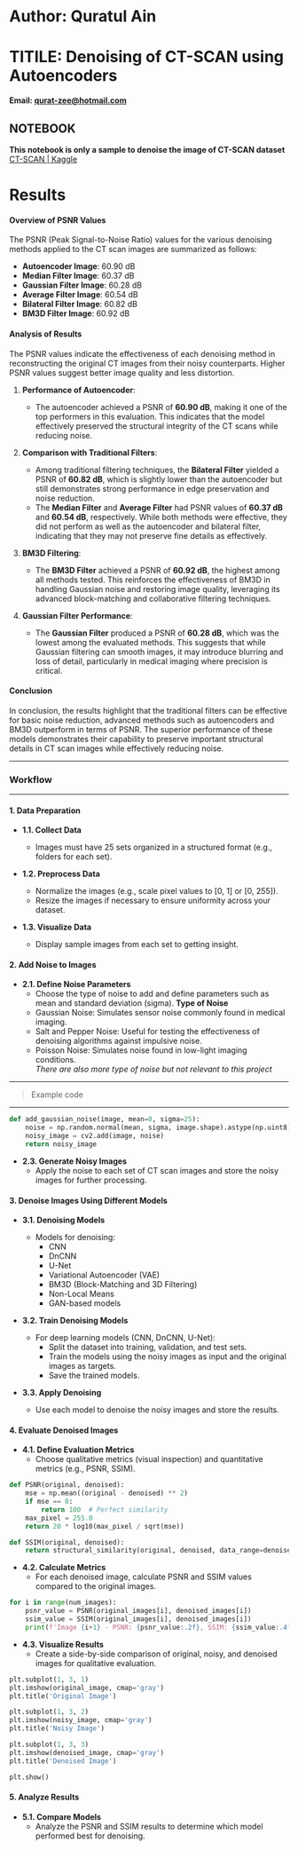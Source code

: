 # Author: Quratul Ain
# TITILE: Denoising of CT-SCAN using Autoencoders

**Email: qurat-zee@hotmail.com**

## NOTEBOOK
**This notebook is only a sample to denoise the image of CT-SCAN dataset**
[CT-SCAN | Kaggle](https://www.kaggle.com/code/quratulain20/ct-scan?scriptVersionId=204211400)

# Results


#### Overview of PSNR Values

The PSNR (Peak Signal-to-Noise Ratio) values for the various denoising methods applied to the CT scan images are summarized as follows:

- **Autoencoder Image**: 60.90 dB
- **Median Filter Image**: 60.37 dB
- **Gaussian Filter Image**: 60.28 dB
- **Average Filter Image**: 60.54 dB
- **Bilateral Filter Image**: 60.82 dB
- **BM3D Filter Image**: 60.92 dB

#### Analysis of Results

The PSNR values indicate the effectiveness of each denoising method in reconstructing the original CT images from their noisy counterparts. Higher PSNR values suggest better image quality and less distortion.

1. **Performance of Autoencoder**:
   - The autoencoder achieved a PSNR of **60.90 dB**, making it one of the top performers in this evaluation. This indicates that the model effectively preserved the structural integrity of the CT scans while reducing noise.

2. **Comparison with Traditional Filters**:
   - Among traditional filtering techniques, the **Bilateral Filter** yielded a PSNR of **60.82 dB**, which is slightly lower than the autoencoder but still demonstrates strong performance in edge preservation and noise reduction.
   - The **Median Filter** and **Average Filter** had PSNR values of **60.37 dB** and **60.54 dB**, respectively. While both methods were effective, they did not perform as well as the autoencoder and bilateral filter, indicating that they may not preserve fine details as effectively.

3. **BM3D Filtering**:
   - The **BM3D Filter** achieved a PSNR of **60.92 dB**, the highest among all methods tested. This reinforces the effectiveness of BM3D in handling Gaussian noise and restoring image quality, leveraging its advanced block-matching and collaborative filtering techniques.

4. **Gaussian Filter Performance**:
   - The **Gaussian Filter** produced a PSNR of **60.28 dB**, which was the lowest among the evaluated methods. This suggests that while Gaussian filtering can smooth images, it may introduce blurring and loss of detail, particularly in medical imaging where precision is critical.

#### Conclusion

In conclusion, the results highlight that the traditional filters can be effective for basic noise reduction, advanced methods such as autoencoders and BM3D  outperform in terms of PSNR. The superior performance of these models demonstrates their capability to preserve important structural details in CT scan images while effectively reducing noise.


---

### Workflow 
---
#### 1. **Data Preparation**

- **1.1. Collect Data**
  - Images must have 25 sets organized in a structured format (e.g., folders for each set).

- **1.2. Preprocess Data**
  - Normalize the images (e.g., scale pixel values to [0, 1] or [0, 255]).
  - Resize the images if necessary to ensure uniformity across your dataset.

- **1.3. Visualize Data**
  - Display sample images from each set to getting insight.

#### 2. **Add Noise to Images**

- **2.1. Define Noise Parameters**
  - Choose the type of noise to add and define parameters such as mean and standard deviation (sigma).
  **Type of Noise**
  - Gaussian Noise: Simulates sensor noise commonly found in medical imaging.
  - Salt and Pepper Noise:  Useful for testing the effectiveness of denoising algorithms against impulsive noise.
  - Poisson Noise: Simulates noise found in low-light imaging conditions.\
  *There are also more type of noise but not relevant to this project* 
---
  > Example code
---
```python
def add_gaussian_noise(image, mean=0, sigma=25):
    noise = np.random.normal(mean, sigma, image.shape).astype(np.uint8)
    noisy_image = cv2.add(image, noise)
    return noisy_image
```

- **2.3. Generate Noisy Images**
  - Apply the noise to each set of CT scan images and store the noisy images for further processing.

#### 3. **Denoise Images Using Different Models**

- **3.1. Denoising Models**
  - Models for denoising:
    - CNN
    - DnCNN
    - U-Net
    - Variational Autoencoder (VAE)
    - BM3D (Block-Matching and 3D Filtering)
    - Non-Local Means
    - GAN-based models

- **3.2. Train Denoising Models**
  - For deep learning models (CNN, DnCNN, U-Net):
    - Split the dataset into training, validation, and test sets.
    - Train the models using the noisy images as input and the original images as targets.
    - Save the trained models.

- **3.3. Apply Denoising**
  - Use each model to denoise the noisy images and store the results.

#### 4. **Evaluate Denoised Images**

- **4.1. Define Evaluation Metrics**
  - Choose qualitative metrics (visual inspection) and quantitative metrics (e.g., PSNR, SSIM).

```python
def PSNR(original, denoised):
    mse = np.mean((original - denoised) ** 2)
    if mse == 0:
        return 100  # Perfect similarity
    max_pixel = 255.0
    return 20 * log10(max_pixel / sqrt(mse))

def SSIM(original, denoised):
    return structural_similarity(original, denoised, data_range=denoised.max() - denoised.min())
```

- **4.2. Calculate Metrics**
  - For each denoised image, calculate PSNR and SSIM values compared to the original images.

```python
for i in range(num_images):
    psnr_value = PSNR(original_images[i], denoised_images[i])
    ssim_value = SSIM(original_images[i], denoised_images[i])
    print(f'Image {i+1} - PSNR: {psnr_value:.2f}, SSIM: {ssim_value:.4f}')
```

- **4.3. Visualize Results**
  - Create a side-by-side comparison of original, noisy, and denoised images for qualitative evaluation.

```python
plt.subplot(1, 3, 1)
plt.imshow(original_image, cmap='gray')
plt.title('Original Image')

plt.subplot(1, 3, 2)
plt.imshow(noisy_image, cmap='gray')
plt.title('Noisy Image')

plt.subplot(1, 3, 3)
plt.imshow(denoised_image, cmap='gray')
plt.title('Denoised Image')

plt.show()
```

#### 5. **Analyze Results**

- **5.1. Compare Models**
  - Analyze the PSNR and SSIM results to determine which model performed best for denoising.
  